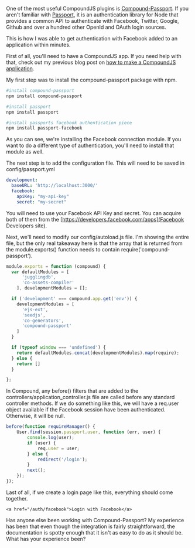 One of the most useful CompoundJS plugins is [Compound-Passport](https://npmjs.org/package/compound-passport). If you aren't familiar with [Passport](http://passportjs.org/), it is an authentication library for Node that provides a common API to authenticate with Facebook, Twitter, Google, Github and over a hundred other OpenId and OAuth login sources.

<!-- more -->

This is how I was able to get authentication with Facebook added to an application within minutes.

First of all, you'll need to have a CompoundJS app. If you need help with that, check out my previous blog post on [how to make a CompoundJS application](/blog/how-do-yo-make-a-compoundjs-app/).

My first step was to install the compound-passport package with npm.

```bash
#install compound-passport
npm install compound-passport

#install passport
npm install passport

#install passports facebook authentication piece
npm install passport-facebook
```

As you can see, we're installing the Facebook connection module. If you want to do a different type of authentication, you'll need to install that module as well.

The next step is to add the configuration file. This will need to be saved in config/passport.yml

```yml
development:
  baseURL: 'http://localhost:3000/'
  facebook:
    apiKey: "my-api-key"
    secret: "my-secret"
```

You will need to use your Facebook API Key and secret. You can acquire both of them from the [https://developers.facebook.com/apps](Facebook Developers site).

Next, we'll need to modify our config/autoload.js file. I'm showing the entire file, but the only real takeaway here is that the array that is returned from the module.exports() function needs to contain require('compound-passport').

```javascript
module.exports = function (compound) {
  var defaultModules = [
      'jugglingdb',
      'co-assets-compiler'
    ], developmentModules = [];

  if ('development' === compound.app.get('env')) {
    developmentModules = [
      'ejs-ext',
      'seedjs',
      'co-generators',
      'compound-passport'
    ]
  }

  if (typeof window === 'undefined') {
    return defaultModules.concat(developmentModules).map(require);
  } else {
    return []
  }

};
```

In Compound, any before() filters that are added to the controllers/application_controller.js file are called before any standard controller methods. If we do something like this, we will have a req.user object available if the Facebook session have been authenticated. Otherwise, it will be null.

```javascript
before(function requireManager() {
    User.find(session.passport.user, function (err, user) {
        console.log(user);
        if (user) {
            req.user = user;
        } else {
            redirect('/login');
        }
        next();
    });
});
```

Last of all, if we create a login page like this, everything should come together.

```html4strict
<a href="/auth/facebook">Login with Facebook</a>
```

Has anyone else been working with Compound-Passport? My experience has been that even though the integration is fairly straightforward, the documentation is spotty enough that it isn't as easy to do as it should be. What has your experience been?